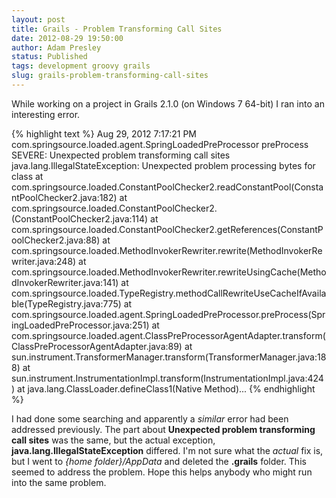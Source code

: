 ```yaml
---
layout: post
title: Grails - Problem Transforming Call Sites
date: 2012-08-29 19:50:00
author: Adam Presley
status: Published
tags: development groovy grails
slug: grails-problem-transforming-call-sites
---
```


While working on a project in Grails 2.1.0 (on Windows 7 64-bit) I ran
into an interesting error.

{% highlight text %}
Aug 29, 2012 7:17:21 PM com.springsource.loaded.agent.SpringLoadedPreProcessor preProcess
SEVERE: Unexpected problem transforming call sites
java.lang.IllegalStateException: Unexpected problem processing bytes for class
        at com.springsource.loaded.ConstantPoolChecker2.readConstantPool(ConstantPoolChecker2.java:182)
        at com.springsource.loaded.ConstantPoolChecker2.(ConstantPoolChecker2.java:114)
        at com.springsource.loaded.ConstantPoolChecker2.getReferences(ConstantPoolChecker2.java:88)
        at com.springsource.loaded.MethodInvokerRewriter.rewrite(MethodInvokerRewriter.java:248)
        at com.springsource.loaded.MethodInvokerRewriter.rewriteUsingCache(MethodInvokerRewriter.java:141)
        at com.springsource.loaded.TypeRegistry.methodCallRewriteUseCacheIfAvailable(TypeRegistry.java:775)
        at com.springsource.loaded.agent.SpringLoadedPreProcessor.preProcess(SpringLoadedPreProcessor.java:251)
        at com.springsource.loaded.agent.ClassPreProcessorAgentAdapter.transform(ClassPreProcessorAgentAdapter.java:89)
        at sun.instrument.TransformerManager.transform(TransformerManager.java:188)
        at sun.instrument.InstrumentationImpl.transform(InstrumentationImpl.java:424)
        at java.lang.ClassLoader.defineClass1(Native Method)...
{% endhighlight %}

I had done some searching and apparently a *similar* error had been
addressed previously. The part about **Unexpected problem transforming
call sites** was the same, but the actual exception,
**java.lang.IllegalStateException** differed. I'm not sure what the
*actual* fix is, but I went to *{home folder}/AppData* and deleted the
**.grails** folder. This seemed to address the problem. Hope this helps
anybody who might run into the same problem.
